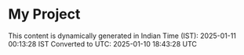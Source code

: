 # My Project

This content is dynamically generated in Indian Time (IST): 2025-01-11 00:13:28 IST
Converted to UTC: 2025-01-10 18:43:28 UTC
